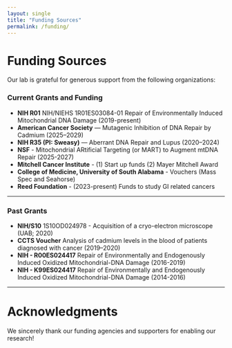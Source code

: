 ```yaml
---
layout: single
title: "Funding Sources"
permalink: /funding/
---
```


# Funding Sources

Our lab is grateful for generous support from the following organizations:

### Current Grants and Funding

- **NIH R01** NIH/NIEHS 1R01ES03084-01 Repair of Environmentally Induced Mitochondrial DNA Damage (2019-present)
- **American Cancer Society** — Mutagenic Inhibition of DNA Repair by Cadmium (2025–2029)
- **NIH R35 (PI: Sweasy)** — Aberrant DNA Repair and Lupus (2020–2024)
- **NSF** - Mitochondrial ARtificial Targeting (or MART) to Augment mtDNA Repair (2025-2027)
- **Mitchell Cancer Institute** - (1) Start up funds (2) Mayer Mitchell Award
- **College of Medicine, University of South Alabama** - Vouchers (Mass Spec and Seahorse)
- **Reed Foundation** - (2023-present) Funds to study GI related cancers

---

### Past Grants

- **NIH/S10** 1S10OD024978 - Acquisition of a cryo-electron microscope (UAB; 2020)
- **CCTS Voucher** Analysis of cadmium levels in the blood of patients diagnosed with cancer (2019–2020)
- **NIH - R00ES024417** Repair of Environmentally and Endogenously Induced Oxidized Mitochondrial-DNA Damage (2016-2019)
- **NIH - K99ES024417** Repair of Environmentally and Endogenously Induced Oxidized Mitochondrial-DNA Damage (2014-2016)


---

# Acknowledgments

We sincerely thank our funding agencies and supporters for enabling our research!
